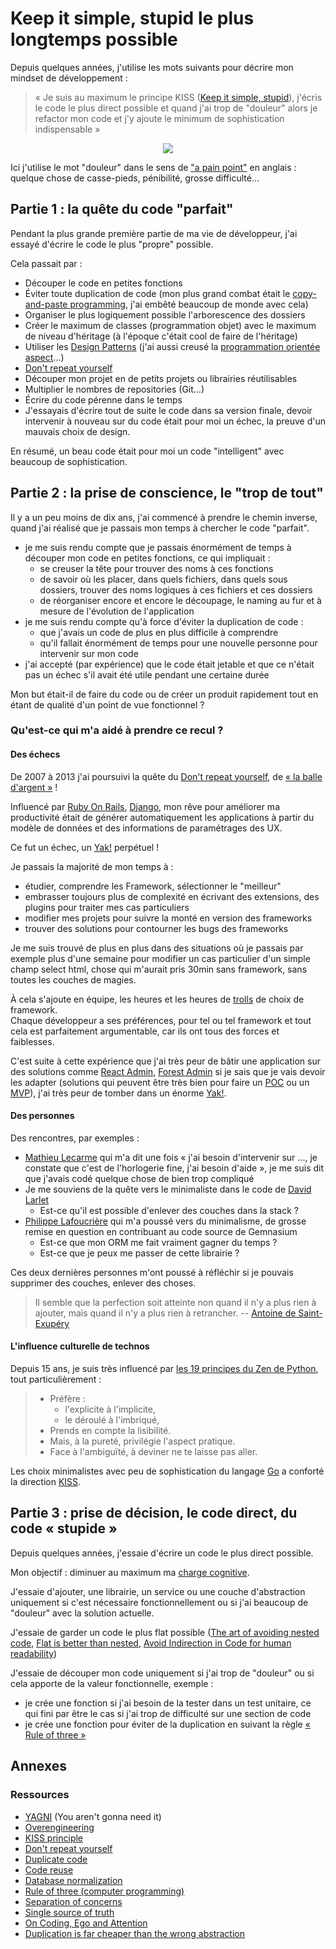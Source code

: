 # Keep it simple, stupid le plus longtemps possible

Depuis quelques années, j'utilise les mots suivants pour décrire mon mindset de développement :

> « Je suis au maximum le principe KISS ([Keep it simple, stupid](https://fr.wikipedia.org/wiki/Principe_KISS)), j'écris le code le plus direct possible
> et quand j'ai trop de "douleur" alors je refactor mon code et j'y ajoute le minimum de sophistication indispensable »

<p align="center"> 
<img src="https://camo.githubusercontent.com/0607e034aee88cce40b832367d44265e01b42654/68747470733a2f2f7777772e6f736e6577732e636f6d2f696d616765732f636f6d6963732f7774666d2e6a7067">
</p>

Ici j'utilise le mot "douleur" dans le sens de ["a pain point"](https://hn.algolia.com/?dateRange=all&page=0&prefix=false&query=pain%20point&sort=byPopularity&type=story) en anglais : quelque chose de casse-pieds, pénibilité, grosse difficulté...

## Partie 1 : la quête du code "parfait"

Pendant la plus grande première partie de ma vie de développeur, j'ai essayé d'écrire le code le plus "propre" possible.

Cela passait par :

- Découper le code en petites fonctions
- Éviter toute duplication de code (mon plus grand combat était le [copy-and-paste programming](https://en.wikipedia.org/wiki/Copy-and-paste_programming), j'ai embêté beaucoup de monde avec cela)
- Organiser le plus logiquement possible l'arborescence des dossiers
- Créer le maximum de classes (programmation objet) avec le maximum de niveau d'héritage (à l'époque c'était cool de faire de l'héritage)
- Utiliser les [Design Patterns](https://en.wikipedia.org/wiki/Design_Patterns) (j'ai aussi creusé la [programmation orientée aspect](https://fr.wikipedia.org/wiki/Programmation_orient%C3%A9e_aspect)...)
- [Don't repeat yourself](https://en.wikipedia.org/wiki/Don%27t_repeat_yourself)
- Découper mon projet en de petits projets ou librairies réutilisables
- Multiplier le nombres de repositories (Git...)
- Écrire du code pérenne dans le temps
- J'essayais d'écrire tout de suite le code dans sa version finale, devoir intervenir à nouveau sur du code était pour moi un échec, la preuve d'un mauvais choix de design.

En résumé, un beau code était pour moi un code "intelligent" avec beaucoup de sophistication.

## Partie 2 : la prise de conscience, le "trop de tout"

Il y a un peu moins de dix ans, j'ai commencé à prendre le chemin inverse, quand j'ai réalisé que je passais mon temps à chercher le code "parfait".

- je me suis rendu compte que je passais énormément de temps à découper mon code en petites fonctions, ce qui impliquait :
    - se creuser la tête pour trouver des noms à ces fonctions
    - de savoir où les placer, dans quels fichiers, dans quels sous dossiers, trouver des noms logiques à ces fichiers et ces dossiers
    - de réorganiser encore et encore le découpage, le naming au fur et à mesure de l'évolution de l'application
- je me suis rendu compte qu'à force d'éviter la duplication de code :
    - que j'avais un code de plus en plus difficile à comprendre
    - qu'il fallait énormément de temps pour une nouvelle personne pour intervenir sur mon code
- j'ai accepté (par expérience) que le code était jetable et que ce n'était pas un échec s'il avait été utile pendant une certaine durée

Mon but était-il de faire du code ou de créer un produit rapidement tout en étant de qualité d'un point de vue fonctionnel ?

### Qu'est-ce qui m'a aidé à prendre ce recul ?

#### Des échecs

De 2007 à 2013 j'ai poursuivi la quête du [Don't repeat yourself](https://en.wikipedia.org/wiki/Don%27t_repeat_yourself), de [« la balle d'argent »](https://fr.wikipedia.org/wiki/Pas_de_balle_en_argent) !

Influencé par [Ruby On Rails](https://fr.wikipedia.org/wiki/Ruby_on_Rails), [Django](https://fr.wikipedia.org/wiki/Django_(framework)),
mon rêve pour améliorer ma productivité était de générer automatiquement les applications à partir du modèle de données et des informations de paramétrages des UX.

Ce fut un échec, un [Yak!](https://github.com/stephane-klein/personnal-notebook/blob/master/003-ne-tonds-pas-de-yaks.md) perpétuel !

Je passais la majorité de mon temps à :

- étudier, comprendre les Framework, sélectionner le "meilleur"
- embrasser toujours plus de complexité en écrivant des extensions, des plugins pour traiter mes cas particuliers
- modifier mes projets pour suivre la monté en version des frameworks
- trouver des solutions pour contourner les bugs des frameworks

Je me suis trouvé de plus en plus dans des situations où je passais par exemple plus d'une semaine pour modifier un cas particulier d'un simple champ select html,
chose qui m'aurait pris 30min sans framework, sans toutes les couches de magies.

À cela s'ajoute en équipe, les heures et les heures de [trolls](https://fr.wikipedia.org/wiki/Troll_(Internet)) de choix de framework.<br />
Chaque développeur a ses préférences, pour tel ou tel framework et tout cela est parfaitement argumentable, car ils ont tous des forces et faiblesses.

C'est suite à cette expérience que j'ai très peur de bâtir une application sur des solutions comme [React Admin](https://github.com/marmelab/react-admin), [Forest Admin](https://www.forestadmin.com/) si je sais que je vais devoir les adapter (solutions qui peuvent être très bien pour faire un [POC](https://fr.wikipedia.org/wiki/Preuve_de_concept) ou un [MVP](https://fr.wikipedia.org/wiki/Produit_minimum_viable)), j'ai très peur de tomber dans un énorme [Yak!](https://github.com/stephane-klein/personnal-notebook/blob/master/003-ne-tonds-pas-de-yaks.md).

#### Des personnes

Des rencontres, par exemples :

- [Mathieu Lecarme](https://twitter.com/athoune) qui m'a dit une fois « j'ai besoin d'intervenir sur ..., je constate que c'est de l'horlogerie fine, j'ai besoin d'aide », je me suis dit que j'avais codé quelque chose de bien trop compliqué
- Je me souviens de la quête vers le minimaliste dans le code de [David Larlet](https://larlet.fr/david/blog/)
    - Est-ce qu'il est possible d'enlever des couches dans la stack ?
- [Philippe Lafoucrière](https://twitter.com/plafoucriere) qui m'a poussé vers du minimalisme, de grosse remise en question en contribuant au code source de Gemnasium
    - Est-ce que mon ORM me fait vraiment gagner du temps ?
    - Est-ce que je peux me passer de cette librairie ?

Ces deux dernières personnes m'ont poussé à réfléchir si je pouvais supprimer des couches, enlever des choses.

> Il semble que la perfection soit atteinte non quand il n'y a plus rien à ajouter, mais quand il n'y a plus rien à retrancher. -- [Antoine de Saint-Exupéry](https://fr.wikiquote.org/wiki/Perfection)

#### L'influence culturelle de technos

Depuis 15 ans, je suis très influencé par [les 19 principes du Zen de Python](https://fr.wikipedia.org/wiki/Zen_de_Python), tout particulièrement :

> - Préfère :
>    - l'explicite à l'implicite,
>    - le déroulé à l'imbriqué,
> - Prends en compte la lisibilité.
> - Mais, à la pureté, privilégie l'aspect pratique.
> - Face à l'ambiguïté, à deviner ne te laisse pas aller.

Les choix minimalistes avec peu de sophistication du langage [Go](https://en.wikipedia.org/wiki/Go_(programming_language)) a conforté la direction [KISS](https://fr.wikipedia.org/wiki/Principe_KISS).

## Partie 3 : prise de décision, le code direct, du code « stupide »

Depuis quelques années, j'essaie d'écrire un code le plus direct possible.

Mon objectif : diminuer au maximum ma [charge cognitive](https://fr.wikipedia.org/wiki/Charge_cognitive).

J'essaie d'ajouter, une librairie, un service ou une couche d'abstraction uniquement si c'est nécessaire fonctionnellement ou si j'ai beaucoup de "douleur" avec la solution actuelle.

J'essaie de garder un code le plus flat possible ([The art of avoiding nested code](https://www.thepythoncorner.com/2017/12/the-art-of-avoiding-nested-code/), [Flat is better than nested](https://medium.com/@ankushchoubey/clean-code-1-flat-is-better-than-nested-leave-when-not-okay-c09ba74090ef), [Avoid Indirection in Code for human readability](http://matthewrocklin.com/blog/work/2019/06/23/avoid-indirection))

J'essaie de découper mon code uniquement si j'ai trop de "douleur" ou si cela apporte de la valeur fonctionnelle, exemple :

- je crée une fonction si j'ai besoin de la tester dans un test unitaire, ce qui fini par être le cas si j'ai trop de difficulté sur une section de code
- je crée une fonction pour éviter de la duplication en suivant la règle [« Rule of three »](https://en.wikipedia.org/wiki/Rule_of_three_(computer_programming))

## Annexes

### Ressources

- [YAGNI](https://en.wikipedia.org/wiki/You_aren%27t_gonna_need_it) (You aren't gonna need it)
- [Overengineering](https://en.wikipedia.org/wiki/Overengineering)
- [KISS principle](https://en.wikipedia.org/wiki/KISS_principle)
- [Don't repeat yourself](https://en.wikipedia.org/wiki/Don%27t_repeat_yourself)
- [Duplicate code](https://en.wikipedia.org/wiki/Duplicate_code)
- [Code reuse](https://en.wikipedia.org/wiki/Code_reuse)
- [Database normalization](https://en.wikipedia.org/wiki/Database_normalization)
- [Rule of three (computer programming)](https://en.wikipedia.org/wiki/Rule_of_three_(computer_programming))
- [Separation of concerns](https://en.wikipedia.org/wiki/Separation_of_concerns)
- [Single source of truth](https://en.wikipedia.org/wiki/Single_source_of_truth)
- [On Coding, Ego and Attention](https://josebrowne.com/on-coding-ego-and-attention/)
- [Duplication is far cheaper than the wrong abstraction](https://news.ycombinator.com/item?id=23739596)
